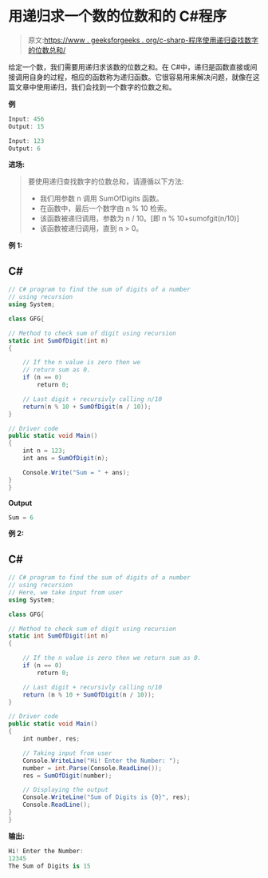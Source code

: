 # 用递归求一个数的位数和的 C#程序

> 原文:[https://www . geeksforgeeks . org/c-sharp-程序使用递归查找数字的位数总和/](https://www.geeksforgeeks.org/c-sharp-program-to-find-sum-of-digits-of-a-number-using-recursion/)

给定一个数，我们需要用递归求该数的位数之和。在 C#中，递归是函数直接或间接调用自身的过程，相应的函数称为递归函数。它很容易用来解决问题，就像在这篇文章中使用递归，我们会找到一个数字的位数之和。

**例**

```cs
Input: 456
Output: 15

Input: 123
Output: 6
```

**进场:**

> 要使用递归查找数字的位数总和，请遵循以下方法:
> 
> *   我们用参数 n 调用 SumOfDigits 函数。
> *   在函数中，最后一个数字由 n % 10 检索。
> *   该函数被递归调用，参数为 n / 10。[即 n % 10+sumofgit(n/10)]
> *   该函数被递归调用，直到 n > 0。

**例 1:**

## C#

```cs
// C# program to find the sum of digits of a number
// using recursion
using System;

class GFG{

// Method to check sum of digit using recursion
static int SumOfDigit(int n)
{

    // If the n value is zero then we
    // return sum as 0.
    if (n == 0)
        return 0;

    // Last digit + recursivly calling n/10
    return(n % 10 + SumOfDigit(n / 10));
}

// Driver code
public static void Main()
{
    int n = 123;
    int ans = SumOfDigit(n);

    Console.Write("Sum = " + ans);
}
}
```

**Output**

```cs
Sum = 6
```

**例 2:**

## C#

```cs
// C# program to find the sum of digits of a number 
// using recursion
// Here, we take input from user
using System;

class GFG{

// Method to check sum of digit using recursion
static int SumOfDigit(int n)
{

    // If the n value is zero then we return sum as 0.
    if (n == 0)
        return 0;

    // Last digit + recursivly calling n/10
    return (n % 10 + SumOfDigit(n / 10));
}

// Driver code
public static void Main()
{
    int number, res;

    // Taking input from user
    Console.WriteLine("Hi! Enter the Number: ");
    number = int.Parse(Console.ReadLine());
    res = SumOfDigit(number);

    // Displaying the output
    Console.WriteLine("Sum of Digits is {0}", res);
    Console.ReadLine();
}
}
```

**输出:**

```cs
Hi! Enter the Number:
12345
The Sum of Digits is 15
```